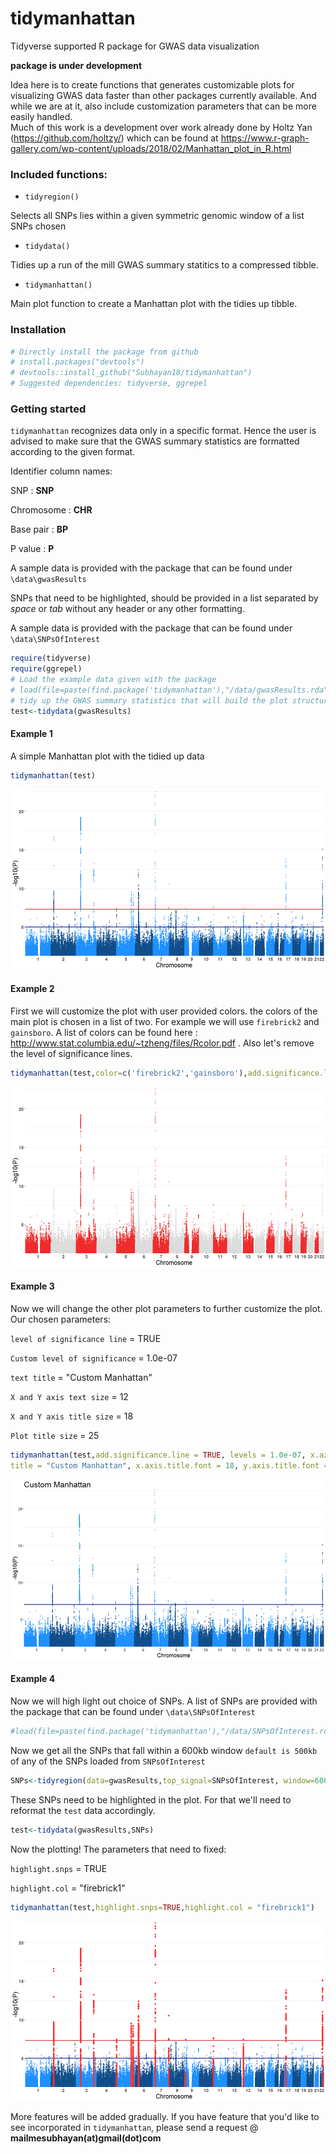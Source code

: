 # tidymanhattan
Tidyverse supported R package for GWAS data visualization

**package is under development**

Idea here is to create functions that generates customizable plots for visualizing GWAS data faster than other packages currently available.
And while we are at it, also include customization parameters that can be more easily handled.  
Much of this work is a development over work already done by Holtz Yan (https://github.com/holtzy/) which can be found at https://www.r-graph-gallery.com/wp-content/uploads/2018/02/Manhattan_plot_in_R.html 

### Included functions:

- ``tidyregion()``

Selects all SNPs lies within a given symmetric genomic window of a list SNPs chosen

- ``tidydata()``

Tidies up a run of the mill GWAS summary statitics to a compressed tibble.

- ``tidymanhattan()``

Main plot function to create a Manhattan plot with the tidies up tibble.

### Installation


```r
# Directly install the package from github
# install.packages("devtools")
# devtools::install_github("Subhayan18/tidymanhattan")
# Suggested dependencies: tidyverse, ggrepel
```

### Getting started

`tidymanhattan` recognizes data only in a specific format. Hence the user is advised to make sure that the GWAS summary statistics
are formatted according to the given format.

Identifier column names:

SNP : **SNP**

Chromosome : **CHR**

Base pair : **BP**

P value : **P**

A sample data is provided with the package that can be found under `\data\gwasResults`

SNPs that need to be highlighted, should be provided in a list separated by *space* or *tab* without any header or any other formatting.

A sample data is provided with the package that can be found under `\data\SNPsOfInterest`


```r
require(tidyverse)
require(ggrepel)
# Load the example data given with the package
# load(file=paste(find.package('tidymanhattan'),"/data/gwasResults.rda",sep=""))
# tidy up the GWAS summary statistics that will build the plot structure
test<-tidydata(gwasResults)
```
#### Example 1

A simple Manhattan plot with the tidied up data


```r
tidymanhattan(test)
```

![plot of chunk unnamed-chunk-3](figure/unnamed-chunk-3-1.png)

#### Example 2

First we will customize the plot with user provided colors. the colors of the main plot is chosen in a list of two. For example we will use 
`firebrick2` and `gainsboro`. A list of colors can be found here : http://www.stat.columbia.edu/~tzheng/files/Rcolor.pdf . Also let's 
remove the level of significance lines.


```r
tidymanhattan(test,color=c('firebrick2','gainsboro'),add.significance.line = FALSE)
```

![plot of chunk unnamed-chunk-4](figure/unnamed-chunk-4-1.png)

#### Example 3

Now we will change the other plot parameters to further customize the plot. Our chosen parameters:

`level of significance line` = TRUE

`Custom level of significance` = 1.0e-07

`text title` = "Custom Manhattan"

`X and Y axis text size` = 12

`X and Y axis title size` = 18

`Plot title size` = 25


```r
tidymanhattan(test,add.significance.line = TRUE, levels = 1.0e-07, x.axis.font = 12, y.axis.font = 12, 
title = "Custom Manhattan", x.axis.title.font = 18, y.axis.title.font = 18, plot.title.font= 25)
```

![plot of chunk unnamed-chunk-5](figure/unnamed-chunk-5-1.png)

#### Example 4

Now we will high light out choice of SNPs. A list of SNPs are provided with the package that can be found under `\data\SNPsOfInterest`


```r
#load(file=paste(find.package('tidymanhattan'),"/data/SNPsOfInterest.rda",sep=""))
```
Now we get all the SNPs that fall within a 600kb window `default is 500kb` of any of the SNPs loaded from `SNPsOfInterest`

```r
SNPs<-tidyregion(data=gwasResults,top_signal=SNPsOfInterest, window=600000 )
```
These SNPs need to be highlighted in the plot. For that we'll need to reformat the `test` data accordingly.

```r
test<-tidydata(gwasResults,SNPs)
```
Now the plotting! The parameters that need to fixed:

`highlight.snps` = TRUE

`highlight.col` = "firebrick1"


```r
tidymanhattan(test,highlight.snps=TRUE,highlight.col = "firebrick1")
```

![plot of chunk unnamed-chunk-9](figure/unnamed-chunk-9-1.png)


More features will be added gradually. If you have feature that you'd like to see incorporated in `tidymanhattan`, please send 
a request @ **mailmesubhayan(at)gmail(dot)com**
